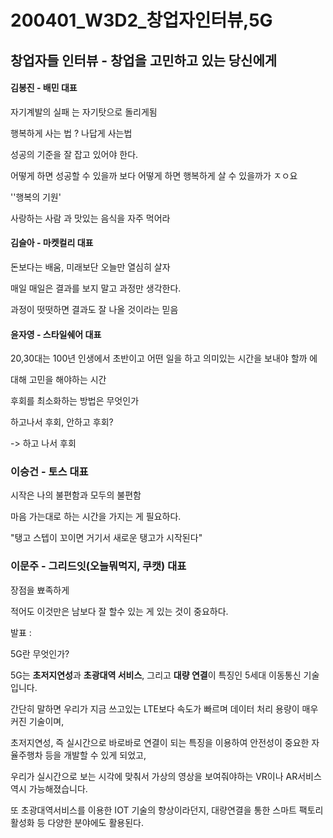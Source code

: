 # 200401_W3D2_창업자인터뷰,5G 



## 창업자들 인터뷰 - 창업을 고민하고 있는 당신에게

#### 김봉진 - 배민 대표



자기계발의 실패 는 자기탓으로 돌리게됨



행복하게 사는 법 ? 나답게 사는법





성공의 기준을 잘 잡고 있어야 한다.



어떻게 하면 성공할 수 있을까 보다 어떻게 하면 행복하게 살 수 있을까가 ㅈㅇ요



''행복의 기원'



사랑하는 사람 과 맛있는 음식을 자주 먹어라





#### 김슬아 - 마켓컬리 대표



돈보다는 배움, 미래보단 오늘만 열심히 살자 



매일 매일은 결과를 보지 말고 과정만 생각한다.



과정이 떳떳하면 결과도 잘 나올 것이라는 믿음 





#### 윤자영 - 스타일쉐어 대표



20,30대는 100년 인생에서 초반이고 어떤 일을 하고 의미있는 시간을 보내야 할까 에

대해 고민을 해야하는 시간



후회를 최소화하는 방법은 무엇인가

하고나서 후회, 안하고 후회?

-> 하고 나서 후회





### 이승건 - 토스 대표



시작은 나의 불편함과 모두의 불편함



마음 가는대로 하는 시간을 가지는 게 필요하다.



"탱고 스텝이 꼬이면 거기서 새로운 탱고가 시작된다"





### 이문주 - 그리드잇(오늘뭐먹지, 쿠캣) 대표



장점을 뾰족하게



적어도 이것만은 남보다 잘 할수 있는 게 있는 것이 중요하다.







발표 :

5G란 무엇인가?

5G는 **초저지연성**과 **초광대역 서비스**, 그리고 **대량 연결**이 특징인 5세대 이동통신 기술입니다.



간단히 말하면 우리가 지금 쓰고있는 LTE보다 속도가 빠르며 데이터 처리 용량이 매우 커진 기술이며,



초저지연성, 즉 실시간으로 바로바로 연결이 되는 특징을 이용하여 안전성이 중요한 자율주행차 등을 개발할 수 있게 되었고, 



우리가 실시간으로 보는 시각에 맞춰서 가상의 영상을 보여줘야하는 VR이나 AR서비스 역시 가능해졌습니다.



또 초광대역서비스를 이용한 IOT 기술의 향상이라던지, 대량연결을 통한 스마트 팩토리 활성화 등 다양한 분야에도 활용된다.

